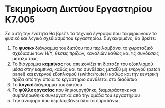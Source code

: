 # Τεκμηρίωση Δικτύου Εργαστηρίου Κ7.005

Σε αυτή την ενότητα θα βρείτε τα τεχνικά έγγραφα που τεκμηριώνουν το φυσικό και λογικό σχεδιασμό του εργαστηρίου. 
Συγκεκριμένα, θα βρείτε:

1. Το **φυσικό** διάγραμμα του δικτύου που περιλαμβάνει το χωροταξικό σχεδιασμό των Η/Υ, θέσεις πριζών, καναλιών καθώς και τις συνδέσεις μεταξύ τους
2. To διάγραμμα **καμπίνας**   που απεικονίζει τη διάταξη του εξοπλισμού μέσα στην καμπίνα, καθώς και τις συνδέσεις μεταξύ μη ενεργού (patch panel) και ενεργού εξοπλισμού (swithc/router) καθώς και την κεντρική πρίζα από την οποία το εργαστήριο συνδέεται στο διαδίκτυο
3. Το **λογικό** διάγραμμα του δικτύου 
4. To **φύλλο εργασίας** που δημιουργήθηκε, διαμοιράστηκε και συμπληρώθηκε συνεργατικά από την ομάδα του εργαστηρίου
5. Την αναφορά που περιλαμβάνει όλα τα παραπάνω